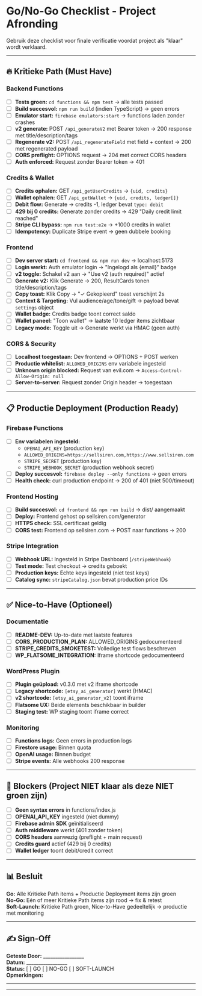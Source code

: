 # Go/No-Go Checklist - Project Afronding

Gebruik deze checklist voor finale verificatie voordat project als "klaar" wordt verklaard.

---

## 🔥 Kritieke Path (Must Have)

### Backend Functions
- [ ] **Tests groen:** `cd functions && npm test` → alle tests passed
- [ ] **Build succesvol:** `npm run build` (indien TypeScript) → geen errors
- [ ] **Emulator start:** `firebase emulators:start` → functions laden zonder crashes
- [ ] **v2 generate:** POST `/api_generateV2` met Bearer token → 200 response met title/description/tags
- [ ] **Regenerate v2:** POST `/api_regenerateField` met field + context → 200 met regenerated payload
- [ ] **CORS preflight:** OPTIONS request → 204 met correct CORS headers
- [ ] **Auth enforced:** Request zonder Bearer token → 401

### Credits & Wallet
- [ ] **Credits ophalen:** GET `/api_getUserCredits` → `{uid, credits}`
- [ ] **Wallet ophalen:** GET `/api_getWallet` → `{uid, credits, ledger[]}`
- [ ] **Debit flow:** Generate → credits -1, ledger bevat `type: debit`
- [ ] **429 bij 0 credits:** Generate zonder credits → 429 "Daily credit limit reached"
- [ ] **Stripe CLI bypass:** `npm run test:e2e` → +1000 credits in wallet
- [ ] **Idempotency:** Duplicate Stripe event → geen dubbele booking

### Frontend
- [ ] **Dev server start:** `cd frontend && npm run dev` → localhost:5173
- [ ] **Login werkt:** Auth emulator login → "Ingelogd als {email}" badge
- [ ] **v2 toggle:** Schakel v2 aan → "Use v2 (auth required)" actief
- [ ] **Generate v2:** Klik Generate → 200, ResultCards tonen title/description/tags
- [ ] **Copy toast:** Klik Copy → "✓ Gekopieerd" toast verschijnt 2s
- [ ] **Context & Targeting:** Vul audience/age/tone/gift → payload bevat `settings` object
- [ ] **Wallet badge:** Credits badge toont correct saldo
- [ ] **Wallet paneel:** "Toon wallet" → laatste 10 ledger items zichtbaar
- [ ] **Legacy mode:** Toggle uit → Generate werkt via HMAC (geen auth)

### CORS & Security
- [ ] **Localhost toegestaan:** Dev frontend → OPTIONS + POST werken
- [ ] **Productie whitelist:** `ALLOWED_ORIGINS` env variabele ingesteld
- [ ] **Unknown origin blocked:** Request van evil.com → `Access-Control-Allow-Origin: null`
- [ ] **Server-to-server:** Request zonder Origin header → toegestaan

---

## 📋 Productie Deployment (Production Ready)

### Firebase Functions
- [ ] **Env variabelen ingesteld:**
  - `OPENAI_API_KEY` (production key)
  - `ALLOWED_ORIGINS=https://sellsiren.com,https://www.sellsiren.com`
  - `STRIPE_SECRET` (production key)
  - `STRIPE_WEBHOOK_SECRET` (production webhook secret)
- [ ] **Deploy succesvol:** `firebase deploy --only functions` → geen errors
- [ ] **Health check:** curl production endpoint → 200 of 401 (niet 500/timeout)

### Frontend Hosting
- [ ] **Build succesvol:** `cd frontend && npm run build` → dist/ aangemaakt
- [ ] **Deploy:** Frontend gehost op sellsiren.com/generator
- [ ] **HTTPS check:** SSL certificaat geldig
- [ ] **CORS test:** Frontend op sellsiren.com → POST naar functions → 200

### Stripe Integration
- [ ] **Webhook URL:** Ingesteld in Stripe Dashboard (`/stripeWebhook`)
- [ ] **Test mode:** Test checkout → credits geboekt
- [ ] **Production keys:** Echte keys ingesteld (niet test keys)
- [ ] **Catalog sync:** `stripeCatalog.json` bevat production price IDs

---

## ✅ Nice-to-Have (Optioneel)

### Documentatie
- [ ] **README-DEV:** Up-to-date met laatste features
- [ ] **CORS_PRODUCTION_PLAN:** ALLOWED_ORIGINS gedocumenteerd
- [ ] **STRIPE_CREDITS_SMOKETEST:** Volledige test flows beschreven
- [ ] **WP_FLATSOME_INTEGRATION:** Iframe shortcode gedocumenteerd

### WordPress Plugin
- [ ] **Plugin geüpload:** v0.3.0 met v2 iframe shortcode
- [ ] **Legacy shortcode:** `[etsy_ai_generator]` werkt (HMAC)
- [ ] **v2 shortcode:** `[etsy_ai_generator_v2]` toont iframe
- [ ] **Flatsome UX:** Beide elements beschikbaar in builder
- [ ] **Staging test:** WP staging toont iframe correct

### Monitoring
- [ ] **Functions logs:** Geen errors in production logs
- [ ] **Firestore usage:** Binnen quota
- [ ] **OpenAI usage:** Binnen budget
- [ ] **Stripe events:** Alle webhooks 200 response

---

## 🚨 Blockers (Project NIET klaar als deze NIET groen zijn)

- [ ] **Geen syntax errors** in functions/index.js
- [ ] **OPENAI_API_KEY** ingesteld (niet dummy)
- [ ] **Firebase admin SDK** geïnitialiseerd
- [ ] **Auth middleware** werkt (401 zonder token)
- [ ] **CORS headers** aanwezig (preflight + main request)
- [ ] **Credits guard** actief (429 bij 0 credits)
- [ ] **Wallet ledger** toont debit/credit correct

---

## 📊 Besluit

**Go:** Alle Kritieke Path items + Productie Deployment items zijn groen  
**No-Go:** Eén of meer Kritieke Path items zijn rood → fix & retest  
**Soft-Launch:** Kritieke Path groen, Nice-to-Have gedeeltelijk → productie met monitoring

---

## ✍️ Sign-Off

**Geteste Door:** _________________  
**Datum:** _________________  
**Status:** [ ] GO  [ ] NO-GO  [ ] SOFT-LAUNCH  
**Opmerkingen:**  
_____________________________________________
_____________________________________________
